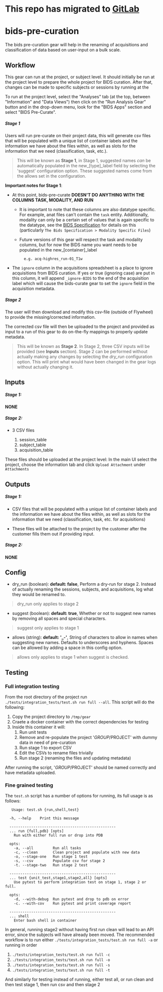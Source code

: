 # This repo has migrated to [GitLab](https://gitlab.com/flywheel-io/flywheel-apps/bids-pre-curate.git)

# bids-pre-curation
The bids pre-curation gear will help in the renaming of acquisitions and classification
of data based on user-input on a bulk scale.

## Workflow

This gear can run at the project, or subject level.
It should initially be run at the project level to prepare the whole project for BIDS curation.  After that, changes can be made to specific subjects or sessions by running at the 

To run at the project level, select the "Analyses" tab (at the top, between "Information" and "Data Views") then click on the "Run Analysis Gear" button and in the drop-down menu, look for the "BIDS Apps" section and select "BIDS Pre-Curate".
##### Stage 1
Users will run pre-curate on their project data, this will generate csv files that will be populated with a unique list of container labels and the information we have about the files within, as well as slots for the information that we need (classification, task, etc.). 

> This will be known as __Stage 1__, in Stage 1, suggested names _can_ be  automatically populated in the new_[type]_label field by selecting the 'suggest' configuration option.  These suggested names come from the allows set in the configuration.

__Important notes for Stage 1__:
* At this point, bids-pre-curate __DOESN'T DO ANYTHING WITH THE COLUMNS TASK, MODALITY, AND RUN__
    * It is important to note that these columns are also datatype specific.  For example, anat files
        can't contain the `task` entity.  Additionally, modality can only be a certain set of values
        that is again specific to the datatype, see the 
        [BIDS Specification](https://bids-specification.readthedocs.io/en/stable/) 
        for details on this (particularly `The Bids Specification > Modality Specific Files`)
    * Future versions of this gear will respect the task and modality columns, but for now
        the BIDS name you want needs to be populated in the new_[container]_label
            
            e.g. acq-highres_run-01_T1w
 *  The `ignore` column in the acquisitions spreadsheet is a place to ignore acquisitions from BIDS curation.
    If yes or true (ignoring case) are put in this column, it will append `_ignore-BIDS` to the end of the acquisition
    label which will cause the bids-curate gear to set the `ignore` field in the acquisition metadata.
##### Stage 2
The user will then download and modify this csv-file (outside of Flywheel) to provide the missing/corrected information.

The corrected csv file will then be uploaded to the project and provided as input to a run of this gear to do on-the-fly mappings to properly update metadata. 

> This will be known as __Stage 2__.  In Stage 2, three CSV inputs will be provided (see __Inputs__ section).  Stage 2
> can be performed without actually making any changes by selecting the _dry_run_ configuration option.  This will print
> what would have been changed in the gear logs without actually changing it.

## Inputs

##### Stage 1:
__NONE__

##### Stage 2:
* 3 CSV files

    1. session_table
    2. subject_table
    3. acquisition_table

These files should be uploaded at the project level: In the main UI select the project, choose the information tab
and click `Upload Attachment` under `Attachments`


## Outputs

##### Stage 1:
* CSV files that will be populated with a unique list of container labels and the information we have about the files within, as well as slots for the information that we need (classification, task, etc. for acquisitions)

* These files will be attached to the project by the customer after the customer fills them out if providing input.

##### Stage 2:
__NONE__

## Config
* dry_run (boolean): __default: false__, Perform a dry-run for stage 2.  Instead of actually renaming the sessions, subjects, and acquisitions, log what they would be renamed to.
> dry_run only applies to stage 2
* suggest (boolean): __default: true__, Whether or not to suggest new names by removing all spaces and special characters.
> suggest only applies to stage 1
* allows (string): **default: '_-'**, String of characters to allow in names when suggesting new names.  Defaults to 
underscores and hyphens.  Spaces can be allowed by adding a space in this config option.
> allows only applies to stage 1 when suggest is checked.

## Testing
### Full integration testing

From the root directory of the project run `./tests/integration_tests/test.sh run full --all`.  This script will do the following:
1. Copy the project directory to `/tmp/gear`
2. Craete a docker container with the correct dependencies for testing
3. Inside this container it will:
    1. Run unit tests
    2. Remove and re-populate the project '$GROUP/$PROJECT' with dummy data in need of pre-curation
    3. Run stage 1 to export CSV
    4. Edit the CSVs to rename files trivially
    5. Run stage 2 (renaming the files and updating metadata) 

After running the script, '$GROUP/$PROJECT' should be named correctly and have metadata uploaded.

### Fine grained testing
The `test.sh` script has a number of options for running, its full usage is as follows:
```
   Usage: test.sh {run,shell,test}

  -h, --help    Print this message

  -------------------------------------------------
  ... run {full,pdb} [opts]
    Run with either full run or drop into PDB

  opts:
    -a, --all         Run all tasks
    -c, --clean       Clean project and populate with new data
    -o, --stage-one   Run stage 1 test
    -s, --csv         Populate csv for stage 2
    -t. --stage-two   Run stage 2 test

  -------------------------------------------------
  ... test {unit_test,stage1,stage2,all} [opts]
    Use pytest to perform integration test on stage 1, stage 2 or full.

  opts:
    -d, --with-debug  Run pytest and drop to pdb on error
    -c. --with-cov    Run pytest and print coverage report

  -------------------------------------------------
  ... shell
    Enter bash shell in container
```

In general, running stage2 without having first run clean will lead to an API error, since the subjects will have already
been moved.  The recommended workflow is to run either `./tests/integration_tests/test.sh run full -a` or running in order
1. `./tests/integration_tests/test.sh run full -c`
2. `./tests/integration_tests/test.sh run full -o`
3. `./tests/integration_tests/test.sh run full -s`
4. `./tests/integration_tests/test.sh run full -t`

And similarly for testing instead of running, either test all, or run clean and then test stage 1, then run csv and then stage 2
